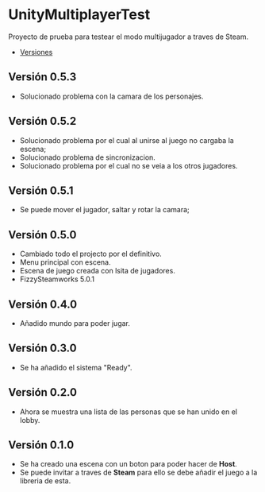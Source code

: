 # UnityMultiplayerTest
Proyecto de prueba para testear el modo multijugador a traves de Steam.

- [Versiones](https://github.com/Grabthesky/UnityMultiplayerTest/releases)
## Versión 0.5.3
- Solucionado problema con la camara de los personajes.
## Versión 0.5.2
- Solucionado problema por el cual al unirse al juego no cargaba la escena;
- Solucionado problema de sincronizacion.
- Solucionado problema por el cual no se veia a los otros jugadores.
## Versión 0.5.1
- Se puede mover el jugador, saltar y rotar la camara;
## Versión 0.5.0
- Cambiado todo el projecto por el definitivo.
- Menu principal con escena.
- Escena de juego creada con lsita de jugadores.
- FizzySteamworks 5.0.1
## Versión 0.4.0
- Añadido mundo para poder jugar.
## Versión 0.3.0
- Se ha añadido el sistema "Ready".
## Versión 0.2.0
- Ahora se muestra una lista de las personas que se han unido en el lobby.
## Versión 0.1.0
- Se ha creado una escena con un boton para poder hacer de **Host**.
- Se puede invitar a traves de **Steam** para ello se debe añadir el juego a la libreria de esta.
